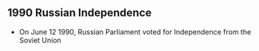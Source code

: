 ## 1990 Russian Independence
- On June 12 1990, Russian Parliament voted for Independence from the Soviet Union